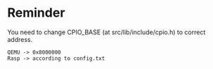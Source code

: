 # Reminder
You need to change CPIO_BASE (at src/lib/include/cpio.h) to correct address.

```
QEMU -> 0x8000000
Rasp -> according to config.txt
```